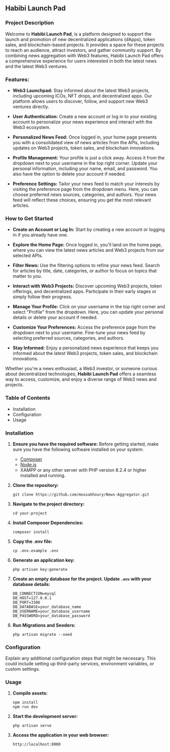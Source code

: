 ## Habibi Launch Pad

### Project Description

Welcome to **Habibi Launch Pad**, is a platform designed to support the launch and promotion of new decentralized applications (dApps), token sales, and blockchain-based projects. It provides a space for these projects to reach an audience, attract investors, and gather community support. By combining news aggregation with Web3 features, Habibi Launch Pad offers a comprehensive experience for users interested in both the latest news and the latest Web3 ventures.

### Features:

  
- **Web3 Launchpad:** Stay informed about the latest Web3 projects, including upcoming ICOs, NFT drops, and decentralized apps. Our platform allows users to discover, follow, and support new Web3 ventures directly.

- **User Authentication:** Create a new account or log in to your existing account to personalize your news experience and interact with the Web3 ecosystem.

- **Personalized News Feed:** Once logged in, your home page presents you with a consolidated view of news articles from the APIs, including updates on Web3 projects, token sales, and blockchain innovations.

- **Profile Management:** Your profile is just a click away. Access it from the dropdown next to your username in the top right corner. Update your personal information, including your name, email, and password. You also have the option to delete your account if needed.

- **Preference Settings:** Tailor your news feed to match your interests by visiting the preference page from the dropdown menu. Here, you can choose preferred news sources, categories, and authors. Your news feed will reflect these choices, ensuring you get the most relevant articles.

### How to Get Started

- **Create an Account or Log In:** Start by creating a new account or logging in if you already have one.
  
- **Explore the Home Page:** Once logged in, you'll land on the home page, where you can view the latest news articles and Web3 projects from our selected APIs.

- **Filter News:** Use the filtering options to refine your news feed. Search for articles by title, date, categories, or author to focus on topics that matter to you.

- **Interact with Web3 Projects:** Discover upcoming Web3 projects, token offerings, and decentralized apps. Participate in their early stages or simply follow their progress.

- **Manage Your Profile:** Click on your username in the top right corner and select "Profile" from the dropdown. Here, you can update your personal details or delete your account if needed.

- **Customize Your Preferences:** Access the preference page from the dropdown next to your username. Fine-tune your news feed by selecting preferred sources, categories, and authors.

- **Stay Informed:** Enjoy a personalized news experience that keeps you informed about the latest Web3 projects, token sales, and blockchain innovations.

Whether you're a news enthusiast, a Web3 investor, or someone curious about decentralized technologies, **Habibi Launch Pad** offers a seamless way to access, customize, and enjoy a diverse range of Web3 news and projects.

### Table of Contents

- Installation
- Configuration
- Usage

### Installation

1. **Ensure you have the required software:**
   Before getting started, make sure you have the following software installed on your system:
   - [Composer](https://getcomposer.org/download/)
   - [Node.js](https://nodejs.org/en/download/)
   - XAMPP or any other server with PHP version 8.2.4 or higher installed and running.

2. **Clone the repository:**
   ```
   git clone https://github.com/mousakhoury/News-Aggregator.git
   ```

3. **Navigate to the project directory:**
   ```
   cd your-project
   ```

4. **Install Composer Dependencies:**
   ```
   composer install
   ```

5. **Copy the .env file:**
   ```
   cp .env.example .env
   ```

6. **Generate an application key:**
   ```
   php artisan key:generate
   ```

7. **Create an empty database for the project. Update `.env` with your database details:**

   ```
   DB_CONNECTION=mysql
   DB_HOST=127.0.0.1
   DB_PORT=3306
   DB_DATABASE=your_database_name
   DB_USERNAME=your_database_username
   DB_PASSWORD=your_database_password
   ```

8. **Run Migrations and Seeders:**
   ```
   php artisan migrate --seed
   ```

### Configuration

Explain any additional configuration steps that might be necessary. This could include setting up third-party services, environment variables, or custom settings.

### Usage

1. **Compile assets:**
   ```
   npm install
   npm run dev
   ```

2. **Start the development server:**
   ```
   php artisan serve
   ```

3. **Access the application in your web browser:**
   ```
   http://localhost:8000
   ```
